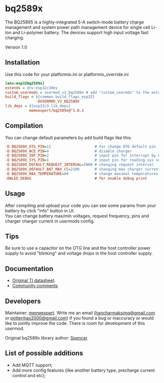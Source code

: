 # bq2589x

The BQ25895 is a highly-integrated 5-A switch-mode battery charge management
and system power path management device for single cell Li-Ion and Li-polymer
battery. The devices support high input voltage fast charging.

Version 1.0


## Installation 

Use this code for your platformio.ini or platformio_override.ini

```ini
[env:esp32bq2589x]
extends = env:esp32c3dev
custom_usermods = usermod_v2_bq2589x # add "custom_usermds" to the extensible environment if it is not there
build_flags = ${common.build_flags_esp32}
              -DUSERMOD_V2_BQ2589X
lib_deps = ${esp32c3.lib_deps}
           memeexpert/bq2589x@^1.0.3
```


## Compilation

You can change default parameters by add build flags like this:

```ini
-D BQ2589X_OTG_PIN=12                    # for change OTG default pin
-D BQ2589X_NCE_PIN=4                     # disable charger
-D BQ2589X_INT_PIN=2                     # input pin for interrupt by bq
-D BQ2589X_SYS_PIN=1                     # input pin for reading sys voltage by ADC of your controller.
-D BQ2589X_DEFAULT_REQUEST_INTERVAL=5000 # changing request interval
-D BQ2589X_DEFAULT_BAT_MAX_CC=2100       # changing max charger current (main charge stage)
-D BQ2589X_MAX_TEMPERATURE=80            # change maximal temperatures
-DWLED_DEBUG                             # for enable debug print

```


## Usage

After compiling and upload your code you can see some params from your battery
by click "info" button in UI.  
You can change battery max/min voltages, request frequency, pins and charger
charger current in usermods config.


## Tips

Be sure to use a capacitor on the OTG line and the host controller power supply
to avoid "blinking" and voltage drops in the host controller supply.


## Documentation

- [Original TI datasheet](https://www.ti.com/lit/ds/symlink/bq25895.pdf).
- [Community comments](https://gist.github.com/somebox/b6cd88731a4b4acb6d2a2f2a00b18c7f)


## Developers

Maintainer: [memeexpert](https://github.com/memExpert).
Write me an email (hancharmaksimq@gmail.com or pottermax2000@gmail.com) if you
found a bug or inaccuracy or would like to jointly improve the code. There is
room for development of this usermod.  

Original bq2589x library author: [Spencer](https://github.com/spencer1979)


## List of possible additions

- Add MQTT support;
- Add more config features (like another battery type, precharge current control and etc);
